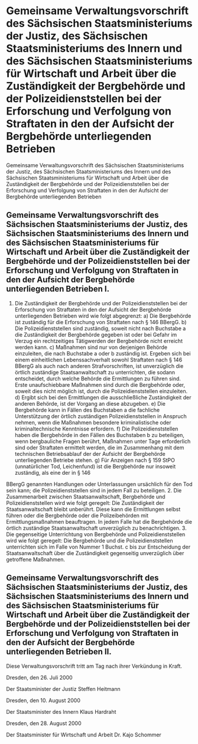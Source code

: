 # Gemeinsame Verwaltungsvorschrift des Sächsischen Staatsministeriums der Justiz, des Sächsischen Staatsministeriums des Innern und des Sächsischen Staatsministeriums für Wirtschaft und Arbeit über die Zuständigkeit der Bergbehörde und der Polizeidienststellen bei der Erforschung und Verfolgung von Straftaten in den der Aufsicht der Bergbehörde unterliegenden Betrieben

Gemeinsame Verwaltungsvorschrift des Sächsischen Staatsministeriums der Justiz, des Sächsischen Staatsministeriums des Innern und des Sächsischen Staatsministeriums für Wirtschaft und Arbeit über die Zuständigkeit der Bergbehörde und der Polizeidienststellen bei der Erforschung und Verfolgung von Straftaten in den der Aufsicht der Bergbehörde unterliegenden Betrieben

## Gemeinsame Verwaltungsvorschrift des Sächsischen Staatsministeriums der Justiz, des Sächsischen Staatsministeriums des Innern und des Sächsischen Staatsministeriums für Wirtschaft und Arbeit über die Zuständigkeit der Bergbehörde und der Polizeidienststellen bei der Erforschung und Verfolgung von Straftaten in den der Aufsicht der Bergbehörde unterliegenden Betrieben I.

1. Die Zuständigkeit der Bergbehörde und der Polizeidienststellen bei der Erforschung von Straftaten in den der Aufsicht der Bergbehörde unterliegenden Betrieben wird wie folgt abgegrenzt: a) Die Bergbehörde ist zuständig für die Erforschung von Straftaten nach § 146 
            BBergG. b) Die Polizeidienststellen sind zuständig, soweit nicht nach Buchstabe a die Zuständigkeit der Bergbehörde gegeben ist oder bei Gefahr im Verzug ein rechtzeitiges Tätigwerden der Bergbehörde nicht erreicht werden kann. c) Maßnahmen sind nur von derjenigen Behörde einzuleiten, die nach Buchstabe a oder b zuständig ist. Ergeben sich bei einem einheitlichen Lebenssachverhalt sowohl Straftaten nach § 146 
            BBergG als auch nach anderen Strafvorschriften, ist unverzüglich die örtlich zuständige Staatsanwaltschaft zu unterrichten, die sodann entscheidet, durch welche Behörde die Ermittlungen zu führen sind. Erste unaufschiebbare Maßnahmen sind durch die Bergbehörde oder, soweit dies nicht möglich ist, durch die Polizeidienststellen einzuleiten. d) Ergibt sich bei den Ermittlungen die ausschließliche Zuständigkeit der anderen Behörde, ist der Vorgang an diese abzugeben. e) Die Bergbehörde kann in Fällen des Buchstaben a die fachliche Unterstützung der örtlich zuständigen Polizeidienststellen in Anspruch nehmen, wenn die Maßnahmen besondere kriminalistische oder kriminaltechnische Kenntnisse erfordern. f) Die Polizeidienststellen haben die Bergbehörde in den Fällen des Buchstaben b zu beteiligen, wenn bergbauliche Fragen berührt, Maßnahmen unter Tage erforderlich sind oder Straftaten ermittelt werden, die im Zusammenhang mit dem technischen Betriebsablauf der der Aufsicht der Bergbehörde unterliegenden Betriebe stehen. g) Für Anzeigen nach § 159 
              StPO (unnatürlicher Tod, Leichenfund) ist die Bergbehörde nur insoweit zuständig, als eine der in § 146 
            
BBergG genannten Handlungen oder Unterlassungen ursächlich für den Tod sein kann; die Polizeidienststellen sind in jedem Fall zu beteiligen. 2. Die Zusammenarbeit zwischen Staatsanwaltschaft, Bergbehörde und Polizeidienststellen wird wie folgt geregelt: 
           Die Zuständigkeit der Staatsanwaltschaft bleibt unberührt. Diese kann die Ermittlungen selbst führen oder die Bergbehörde oder die Polizeibehörden mit Ermittlungsmaßnahmen beauftragen. In jedem Falle hat die Bergbehörde die örtlich zuständige Staatsanwaltschaft unverzüglich zu benachrichtigen. 3. Die gegenseitige Unterrichtung von Bergbehörde und Polizeidienststellen wird wie folgt geregelt: 
           Die Bergbehörde und die Polizeidienststellen unterrichten sich im Falle von Nummer 1 Buchst. c bis zur Entscheidung der Staatsanwaltschaft über die Zuständigkeit gegenseitig unverzüglich über getroffene Maßnahmen. 
## Gemeinsame Verwaltungsvorschrift des Sächsischen Staatsministeriums der Justiz, des Sächsischen Staatsministeriums des Innern und des Sächsischen Staatsministeriums für Wirtschaft und Arbeit über die Zuständigkeit der Bergbehörde und der Polizeidienststellen bei der Erforschung und Verfolgung von Straftaten in den der Aufsicht der Bergbehörde unterliegenden Betrieben II.

Diese Verwaltungsvorschrift tritt am Tag nach ihrer Verkündung in Kraft.

Dresden, den 26. Juli 2000

Der Staatsminister der Justiz 
           Steffen Heitmann

Dresden, den 10. August 2000

Der Staatsminister des Innern 
           Klaus Hardraht

Dresden, den 28. August 2000

Der Staatsminister für Wirtschaft und Arbeit 
           Dr. Kajo Schommer

